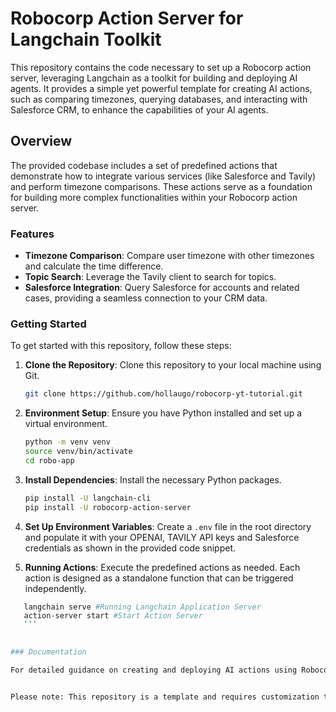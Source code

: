 # Robocorp Action Server for Langchain Toolkit

This repository contains the code necessary to set up a Robocorp action server, leveraging Langchain as a toolkit for building and deploying AI agents. It provides a simple yet powerful template for creating AI actions, such as comparing timezones, querying databases, and interacting with Salesforce CRM, to enhance the capabilities of your AI agents.

## Overview

The provided codebase includes a set of predefined actions that demonstrate how to integrate various services (like Salesforce and Tavily) and perform timezone comparisons. These actions serve as a foundation for building more complex functionalities within your Robocorp action server.

### Features

- **Timezone Comparison**: Compare user timezone with other timezones and calculate the time difference.
- **Topic Search**: Leverage the Tavily client to search for topics.
- **Salesforce Integration**: Query Salesforce for accounts and related cases, providing a seamless connection to your CRM data.

### Getting Started

To get started with this repository, follow these steps:

1. **Clone the Repository**: Clone this repository to your local machine using Git.

    ```bash
    git clone https://github.com/hollaugo/robocorp-yt-tutorial.git
    ```

2. **Environment Setup**: Ensure you have Python installed and set up a virtual environment.

    ```bash
    python -m venv venv
    source venv/bin/activate
    cd robo-app
    ```

3. **Install Dependencies**: Install the necessary Python packages.

    ```bash
    pip install -U langchain-cli
    pip install -U robocorp-action-server
    ```

4. **Set Up Environment Variables**: Create a `.env` file in the root directory and populate it with your OPENAI, TAVILY API keys and Salesforce credentials as shown in the provided code snippet.

5. **Running Actions**: Execute the predefined actions as needed. Each action is designed as a standalone function that can be triggered independently.

 ```bash
    langchain serve #Running Langchain Application Server
    action-server start #Start Action Server
    ```


### Documentation

For detailed guidance on creating and deploying AI actions using Robocorp, please take a look at the official [Robocorp documentation](https://robocorp.com/docs/).


Please note: This repository is a template and requires customization to fit your specific use case. Ensure you review and modify the actions according to your application's needs.
